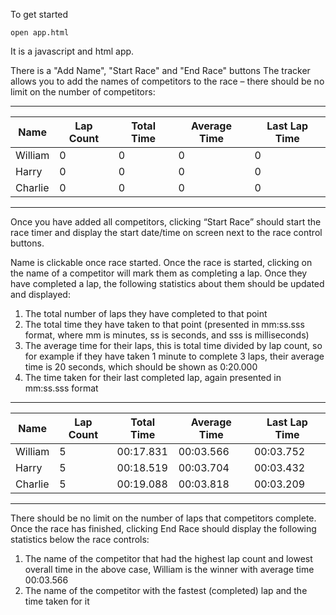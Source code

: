 To get started

```
open app.html
```

It is a javascript and html app.

There is a "Add Name", "Start Race" and "End Race" buttons
The tracker allows you to add the names of competitors to the race – there should be no limit on the number of competitors:

-----------------------------------------------------------------
Name	|Lap Count	|Total Time	|Average Time	|Last Lap Time	|
--------|-----------|-----------|---------------|---------------|
William	|0			|0			|0				|0				|
Harry	|0			|0			|0				|0				|
Charlie	|0			|0			|0				|0				|
-----------------------------------------------------------------

Once you have added all competitors, clicking “Start Race” should start the race timer and display the start date/time on screen next to the race control buttons.

Name is clickable once race started. Once the race is started, clicking on the name of a competitor will mark them as completing a lap. Once they have completed a lap, the following statistics about them should be updated and displayed:
1.	The total number of laps they have completed to that point
2.	The total time they have taken to that point (presented in mm:ss.sss format, where mm is minutes, ss is seconds, and sss is milliseconds)
3.	The average time for their laps, this is total time divided by lap count, so for example if they have taken 1 minute to complete 3 laps, their average time is 20 seconds, which should be shown as 0:20.000
4.	The time taken for their last completed lap, again presented in mm:ss.sss format

-----------------------------------------------------------------
Name	|Lap Count	|Total Time	|Average Time	|Last Lap Time	|
--------|-----------|-----------|---------------|---------------|
William	|5			|00:17.831	|00:03.566		|00:03.752		|
Harry	|5			|00:18.519	|00:03.704		|00:03.432		|
Charlie	|5			|00:19.088	|00:03.818		|00:03.209		|
-----------------------------------------------------------------

There should be no limit on the number of laps that competitors complete. Once the race has finished, clicking End Race should display the following statistics below the race controls:
1.	The name of the competitor that had the highest lap count and lowest overall time
	in the above case, William is the winner with average time 00:03.566
2.	The name of the competitor with the fastest (completed) lap and the time taken for it
